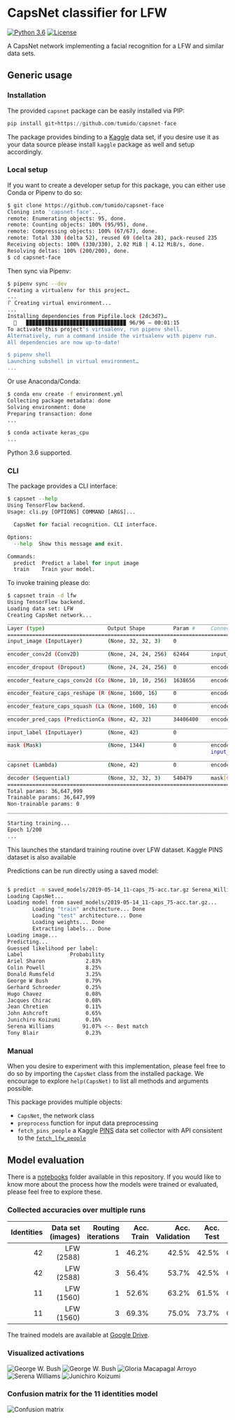 # CapsNet classifier for LFW
[![Python 3.6](https://img.shields.io/badge/python-3.6-blue.svg)](https://www.python.org/downloads/release/python-360/)
[![License](https://img.shields.io/badge/license-APACHE2-blue.svg)](https://www.apache.org/licenses/LICENSE-2.0.html)

A CapsNet network implementing a facial recognition for a LFW and similar data sets.

## Generic usage

### Installation

The provided `capsnet` package can be easily installed via PIP:

```python
pip install git+https://github.com/tumido/capsnet-face
```

The package provides binding to a [Kaggle](https://www.kaggle.com) data set, if you desire use it as your data source please install `kaggle` package as well and setup accordingly.

### Local setup

If you want to create a developer setup for this package, you can either use Conda or Pipenv to do so:

```bash
$ git clone https://github.com/tumido/capsnet-face
Cloning into 'capsnet-face'...
remote: Enumerating objects: 95, done.
remote: Counting objects: 100% (95/95), done.
remote: Compressing objects: 100% (67/67), done.
remote: Total 330 (delta 52), reused 69 (delta 28), pack-reused 235
Receiving objects: 100% (330/330), 2.02 MiB | 4.12 MiB/s, done.
Resolving deltas: 100% (200/200), done.
$ cd capsnet-face
```

Then sync via Pipenv:
```bash
$ pipenv sync --dev
Creating a virtualenv for this project…
...
⠏ Creating virtual environment...
...
Installing dependencies from Pipfile.lock (2dc3d7)…
  🐍   ▉▉▉▉▉▉▉▉▉▉▉▉▉▉▉▉▉▉▉▉▉▉▉▉▉▉▉▉▉▉▉▉ 96/96 — 00:01:15
To activate this project's virtualenv, run pipenv shell.
Alternatively, run a command inside the virtualenv with pipenv run.
All dependencies are now up-to-date!

$ pipenv shell
Launching subshell in virtual environment…
...
```

Or use Anaconda/Conda:

```bash
$ conda env create -f environment.yml
Collecting package metadata: done
Solving environment: done
Preparing transaction: done
...

$ conda activate keras_cpu
...
```

Python 3.6 supported.

### CLI

The package provides a CLI interface:

```python
$ capsnet --help
Using TensorFlow backend.
Usage: cli.py [OPTIONS] COMMAND [ARGS]...

  CapsNet for facial recognition. CLI interface.

Options:
  --help  Show this message and exit.

Commands:
  predict  Predict a label for input image
  train    Train your model.
```

To invoke training please do:

```bash
$ capsnet train -d lfw
Using TensorFlow backend.
Loading data set: LFW
Creating CapsNet network...
__________________________________________________________________________________________________
Layer (type)                    Output Shape         Param #     Connected to
==================================================================================================
input_image (InputLayer)        (None, 32, 32, 3)    0
__________________________________________________________________________________________________
encoder_conv2d (Conv2D)         (None, 24, 24, 256)  62464       input_image[0][0]
__________________________________________________________________________________________________
encoder_dropout (Dropout)       (None, 24, 24, 256)  0           encoder_conv2d[0][0]
__________________________________________________________________________________________________
encoder_feature_caps_conv2d (Co (None, 10, 10, 256)  1638656     encoder_dropout[0][0]
__________________________________________________________________________________________________
encoder_feature_caps_reshape (R (None, 1600, 16)     0           encoder_feature_caps_conv2d[0][0]
__________________________________________________________________________________________________
encoder_feature_caps_squash (La (None, 1600, 16)     0           encoder_feature_caps_reshape[0][0
__________________________________________________________________________________________________
encoder_pred_caps (PredictionCa (None, 42, 32)       34406400    encoder_feature_caps_squash[0][0]
__________________________________________________________________________________________________
input_label (InputLayer)        (None, 42)           0
__________________________________________________________________________________________________
mask (Mask)                     (None, 1344)         0           encoder_pred_caps[0][0]
                                                                 input_label[0][0]
__________________________________________________________________________________________________
capsnet (Lambda)                (None, 42)           0           encoder_pred_caps[0][0]
__________________________________________________________________________________________________
decoder (Sequential)            (None, 32, 32, 3)    540479      mask[0][0]
==================================================================================================
Total params: 36,647,999
Trainable params: 36,647,999
Non-trainable params: 0
__________________________________________________________________________________________________

Starting training...
Epoch 1/200
...
```

This launches the standard training routine over LFW dataset. Kaggle PINS dataset is also available

Predictions can be run directly using a saved model:

```bash

$ predict -m saved_models/2019-05-14_11-caps_75-acc.tar.gz Serena_Williams_0002.jpg
Loading CapsNet...
Loading model from saved_models/2019-05-14_11-caps_75-acc.tar.gz...
        Loading "train" architecture... Done
        Loading "test" architecture... Done
        Loading weights... Done
        Extracting labels... Done
Loading image...
Predicting...
Guessed likelihood per label:
Label               Probability
Ariel Sharon             2.83%
Colin Powell             8.25%
Donald Rumsfeld          3.25%
George W Bush            0.79%
Gerhard Schroeder        0.25%
Hugo Chavez              0.08%
Jacques Chirac           0.08%
Jean Chretien            0.11%
John Ashcroft            0.65%
Junichiro Koizumi        0.16%
Serena Williams         91.07% <-- Best match
Tony Blair               0.23%
```

### Manual

When you desire to experiment with this implementation, please feel free to do so by importing the `CapsNet` class from the installed package. We encourage to explore `help(CapsNet)` to list all methods and arguments possible.

This package provides multiple objects:

- `CapsNet`, the network class
- `preprocess` function for input data preprocessing
- `fetch_pins_people` a Kaggle [PINS](https://www.kaggle.com/frules11/pins-face-recognition) data set collector with API consistent to the [`fetch_lfw_people`](https://scikit-learn.org/stable/modules/generated/sklearn.datasets.fetch_lfw_people.html)

## Model evaluation

There is a [notebooks](notebooks) folder available in this repository. If you would like to know more about the process how the models were trained or evaluated, please feel free to explore these.

### Collected accuracies over multiple runs

| Identities | Data set (images) | Routing iterations | Acc. Train | Acc. Validation | Acc. Test  | Loss   |
| ---------: | ----------------: | -----------------: | ---------: | --------------: | ---------: | -----: |
|         42 |        LFW (2588) |                  1 |      46.2% |           42.5% |      42.5% | 0.5002 |
|         42 |        LFW (2588) |                  3 |      56.4% |           53.7% |      42.5% | 0.3915 |
|         11 |        LFW (1560) |                  1 |      52.6% |           63.2% |      61.5% | 0.2952 |
|         11 |        LFW (1560) |                  3 |      69.3% |           75.0% |      73.7% | 0.2013 |

The trained models are available at [Google Drive](https://drive.google.com/drive/folders/1Ym8p-9WcOMwvHaDBS5LmgdqeDUNxzk3F?usp=sharing).

### Visualized activations

![George W. Bush](images/predicted_131_fail.svg)
![George W. Bush](images/predicted_116_ok.svg)
![Gloria Macapagal Arroyo](images/predicted_218_ok.svg)
![Serena Williams](images/predicted_316_ok.svg)
![Junichiro Koizumi](images/predicted_255_ok.svg)

### Confusion matrix for the 11 identities model

![Confusion matrix](images/confusion.svg)
